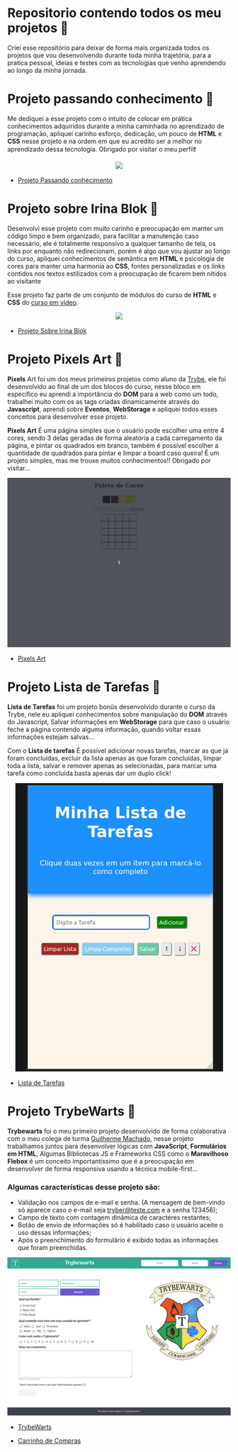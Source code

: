 # Repositorio contendo todos os meu projetos 🚧

Criei esse repositório para deixar de forma mais organizada todos os projetos que vou desenvolvendo durante toda minha trajetória, para a pratica pessoal, ideias e testes com as tecnologias que venho aprendendo ao longo da minha jornada.

# Projeto passando conhecimento 📖

Me dediquei a esse projeto com o intuito de colocar em prática conhecimentos adquiridos durante a minha caminhada no aprendizado de programação, apliquei carinho esforço, dedicação, um pouco de **HTML** e **CSS** nesse projeto e na ordem em que eu acredito ser a melhor no aprendizado dessa tecnologia. Obrigado por visitar o meu perfil❗

<p align= "center">
  <img src="demonstracao-projeto-passando-conhecimento.gif" width="350px"/>
</p>

- [Projeto Passando conhecimento](https://guilherme-artigas.github.io/Projeto-Passando-Conhecimento/)

# Projeto sobre Irina Blok 📱

Desenvolvi esse projeto com muito carinho e preocupação em manter um código limpo e bem organizado, para facilitar a manutenção caso necessário, ele é totalmente responsivo a qualquer tamanho de tela, os links por enquanto não redirecionam, porém é algo que vou ajustar ao longo do curso, apliquei conhecimentos de semântica em **HTML** e psicologia de cores para manter uma harmonia ao **CSS**, fontes personalizadas e os links contidos nos textos estilizados com a preocupação de ficarem bem nítidos ao visitante

Esse projeto faz parte de um conjunto de módulos do curso de **HTML** e **CSS** do [curso em vídeo](https://www.cursoemvideo.com/).

<p style="text-align: center">
  <img src="demonstracao-projeto-irina-blok.gif"/>
</p>

- [Projeto Sobre Irina Blok](https://guilherme-artigas.github.io/Projeto-Sobre-IrinaBlok/)

# Projeto Pixels Art 🎨

**Pixels** Art foi um dos meus primeiros projetos como aluno da [Trybe](https://www.betrybe.com/), ele foi desenvolvido ao final de um dos blocos do curso, nesse bloco em específico eu aprendi a importância do **DOM** para a web como um todo, trabalhei muito com os as tags criadas dinamicamente através do **Javascript**, aprendi sobre **Eventos**, **WebStorage** e apliquei todos esses conceitos para desenvolver esse projeto.
 
**Pixels Art** É uma página simples que o usuário pode escolher uma entre 4 cores, sendo 3 delas geradas de forma aleatória a cada carregamento da página, e pintar os quadrados em branco, também é possível escolher a quantidade de quadrados para pintar e limpar a board caso queira! É um projeto simples, mas me trouxe muitos conhecimentos!! Obrigado por visitar...

<p style="text-align: center">
  <img src="demonstracao-pixelsArt.gif">
</p>

- [Pixels Art](https://guilherme-artigas.github.io/projetos/Pixels-Art/)

# Projeto Lista de Tarefas 📝

**Lista de Tarefas** foi um projeto bonûs desenvolvido durante o curso da Trybe, nele eu apliquei conhecimentos sobre manipulação do **DOM** através do Javascript, Salvar informações em **WebStorage** para que caso o usuário feche a página contendo alguma informação, quando voltar essas informações estejam salvas...
 
Com o **Lista de tarefas** É possível adicionar novas tarefas, marcar as que já foram concluídas, excluir da lista apenas as que foram concluídas, limpar toda a lista, salvar e remover apenas as selecionadas, para marcar uma tarefa como concluída basta apenas dar um duplo click!

<p align= "center">
  <img src="demonstracao-projeto-lista-tarefas.gif"/>
</p>

- [Lista de Tarefas](https://guilherme-artigas.github.io/projetos/Lista-Tarefas/)

# Projeto TrybeWarts 🔮

**Trybewarts** foi o meu primeiro projeto desenvolvido de forma colaborativa com o meu colega de turma [Guilherme Machado](https://www.linkedin.com/in/machadodev/), nesse projeto trabalhamos juntos para desenvolver lógicas com **JavaScript**, **Formulários em HTML**, Algumas Bibliotecas JS e Frameworks CSS como o **Maravilhoso Flebox** é um conceito importantíssimo que é a preocupação em desenvolver de forma responsiva usando a técnica mobile-first...
 
### Algumas características desse projeto são:
 
- Validação nos campos de e-mail e senha. (A mensagem de bem-vindo só aparece caso o e-mail seja tryber@teste.com e a senha 123456);
- Campo de texto com contagem dinâmica de caracteres restantes;
- Botão de envio de informações só é habilitado caso o usuário aceite o uso dessas informações;
- Após o preenchimento do formulário é exibido todas as informações que foram preenchidas.

<p style="text-align: center">
  <img src="demonstracao-projeto-trybewarts.png"/>
</p>

- [TrybeWarts](https://guilherme-artigas.github.io/projetos/Trybewarts/)

- [Carrinho de Compras](https://guilherme-artigas.github.io/projetos/Carrinho-de-Compras/)
